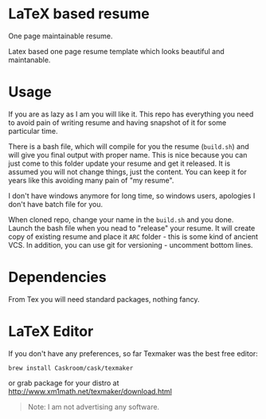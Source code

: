 LaTeX based resume
=====================

One page maintainable resume.

Latex based one page resume template which looks beautiful and maintanable.

Usage
==============
If you are as lazy as I am you will like it. This repo has everything you need
to avoid pain of writing resume and having snapshot of it for some particular time.

There is a bash file, which will compile for you the resume (`build.sh`) and will
give you final output with proper name. This is nice because you can just come to
this folder update your resume and get it released. It is assumed you will not change
things, just the content. You can keep it for years like this avoiding many pain of
"my resume".

I don't have windows anymore for long time, so windows users, apologies I
don't have batch file for you.

When cloned repo, change your name in the `build.sh` and you done. Launch the bash
file when you nead to "release" your resume. It will create copy of existing resume
and place it `ARC` folder - this is some kind of ancient VCS. In addition, you can
use git for versioning - uncomment bottom lines.

Dependencies
=============
From Tex you will need standard packages, nothing fancy.

LaTeX Editor
=============
If you don't have any preferences, so far Texmaker was the best free editor:
```
brew install Caskroom/cask/texmaker
```
or grab package for your distro at http://www.xm1math.net/texmaker/download.html

> Note: I am not advertising any software.
